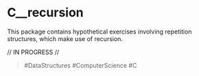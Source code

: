 # C__recursion

This package contains hypothetical exercises involving repetition structures, which make use of recursion.

// IN PROGRESS //

> #DataStructures #ComputerScience #C 
